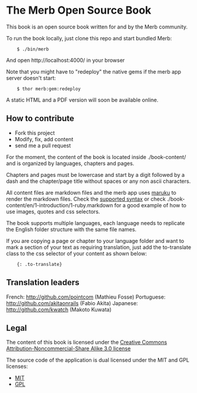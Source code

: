# The Merb Open Source Book

This book is an open source book written for and by the Merb community.

To run the book locally, just clone this repo and start bundled Merb:

		$ ./bin/merb
		
And open http://localhost:4000/ in your browser

Note that you might have to "redeploy" the native gems if the merb app server doesn't start:

		$ thor merb:gem:redeploy

A static HTML and a PDF version will soon be available online.

## How to contribute

 * Fork this project
 * Modify, fix, add content
 * send me a pull request

For the moment, the content of the book is located inside ./book-content/ and is organized by languages, chapters and pages.

Chapters and pages must be lowercase and start by a digit followed by a dash and the chapter/page title without spaces or any non ascii characters.

All content files are markdown files and the merb app uses [maruku](http://maruku.rubyforge.org) to render the markdown files. Check the [supported syntax](http://maruku.rubyforge.org/markdown_syntax.html) or check ./book-content/en/1-introduction/1-ruby.markdown for a good example of how to use images, quotes and css selectors.

The book supports multiple languages, each language needs to replicate the English folder structure with the same file names.

If you are copying a page or chapter to your language folder and want to mark a section of your text as requiring translation, just add the to-translate class to the css selector of your content as shown below:

		{: .to-translate}

## Translation leaders

French: http://github.com/pointcom  (Mathieu Fosse)
Portuguese: http://github.com/akitaonrails (Fabio Akita)
Japanese: http://github.com/kwatch (Makoto Kuwata)

## Legal

The content of this book is licensed under the [Creative Commons Attribution-Noncommercial-Share Alike 3.0 license](http://creativecommons.org/licenses/by-nc-sa/3.0/us/)

The source code of the application is dual licensed under the MIT and GPL licenses:

* [MIT](http://www.opensource.org/licenses/mit-license.php)
* [GPL](http://www.gnu.org/licenses/gpl.html)
